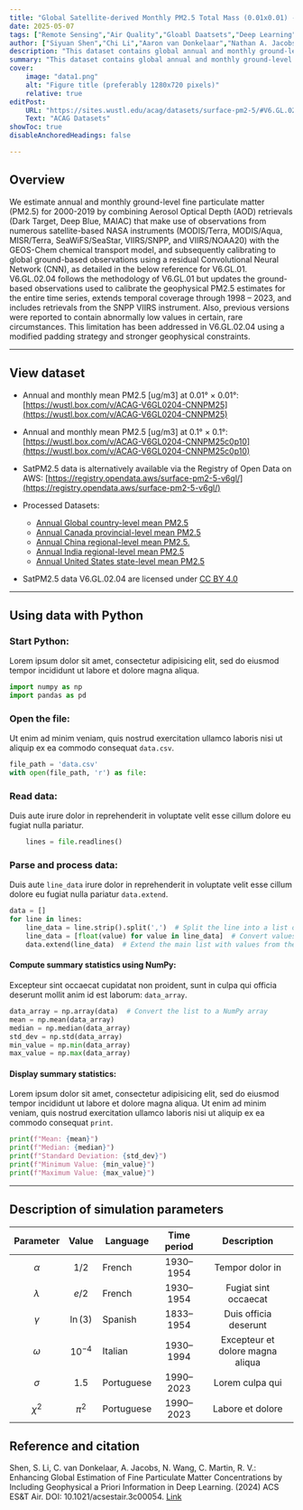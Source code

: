 ```yaml
---
title: "Global Satellite-derived Monthly PM2.5 Total Mass (0.01x0.01) - V6.02.04" 
date: 2025-05-07
tags: ["Remote Sensing","Air Quality","Gloabl Daatsets","Deep Learning","Geophysical Constrains","Simulations"]
author: ["Siyuan Shen","Chi Li","Aaron van Donkelaar","Nathan A. Jacobs", "Chenguang Wang","Randall V. Martin"]
description: "This dataset contains global annual and monthly ground-level fine particulate matter (PM2.5) for 2000-2023 at around 1 km resolution."
summary: "This dataset contains global annual and monthly ground-level fine particulate matter (PM2.5) for 2000-2023 at around 1 km resolution."
cover:
    image: "data1.png"
    alt: "Figure title (preferably 1280x720 pixels)"
    relative: true
editPost:
    URL: "https://sites.wustl.edu/acag/datasets/surface-pm2-5/#V6.GL.02.04"
    Text: "ACAG Datasets"
showToc: true
disableAnchoredHeadings: false

---
```


## Overview

We estimate annual and monthly ground-level fine particulate matter (PM2.5) for 2000-2019 by combining Aerosol Optical Depth (AOD) retrievals (Dark Target, Deep Blue, MAIAC) that make use of observations from numerous satellite-based NASA instruments (MODIS/Terra, MODIS/Aqua, MISR/Terra, SeaWiFS/SeaStar, VIIRS/SNPP, and VIIRS/NOAA20) with the GEOS-Chem chemical transport model, and subsequently calibrating to global ground-based observations using a residual Convolutional Neural Network (CNN), as detailed in the below reference for V6.GL.01. V6.GL.02.04 follows the methodology of V6.GL.01 but updates the ground-based observations used to calibrate the geophysical PM2.5 estimates for the entire time series, extends temporal coverage through 1998 – 2023, and includes retrievals from the SNPP VIIRS instrument. Also, previous versions were reported to contain abnormally low values in certain, rare circumstances. This limitation has been addressed in V6.GL.02.04 using a modified padding strategy and stronger geophysical constraints.

---

## View dataset

+ Annual and monthly mean PM2.5 [ug/m3] at 0.01° × 0.01°:
[https://wustl.box.com/v/ACAG-V6GL0204-CNNPM25](https://wustl.box.com/v/ACAG-V6GL0204-CNNPM25)
+ Annual and monthly mean PM2.5 [ug/m3] at 0.1° × 0.1°: 
[https://wustl.box.com/v/ACAG-V6GL0204-CNNPM25c0p10](https://wustl.box.com/v/ACAG-V6GL0204-CNNPM25c0p10)
+ SatPM2.5 data is alternatively available via the Registry of Open Data on AWS:
[https://registry.opendata.aws/surface-pm2-5-v6gl/](https://registry.opendata.aws/surface-pm2-5-v6gl/)
+ Processed Datasets: 
  + [Annual Global country-level mean PM2.5](https://wustl.app.box.com/s/e673hbmsl75gechxnrjotenel6k4hdfc)
  + [Annual Canada provincial-level mean PM2.5](https://wustl.app.box.com/s/186m7jepygxyie217fxmhp39azzg6ehc)
  + [Annual China regional-level mean PM2.5.](https://wustl.app.box.com/s/i06fhiyh664ig5ukm5hg498d8ez50egg)
  + [Annual India regional-level mean PM2.5](https://wustl.app.box.com/s/ju2gka9hgicvmg8mh87fg5ueao2tvkr0)
  + [Annual United States state-level mean PM2.5](https://wustl.app.box.com/s/z7kwgojr4ty3gimn55wso5iw2eh4jk6b)

+ SatPM2.5 data V6.GL.02.04 are licensed under [CC BY 4.0](https://creativecommons.org/licenses/by/4.0/?ref=chooser-v1)


---

## Using data with Python


### Start Python:

Lorem ipsum dolor sit amet, consectetur adipisicing elit, sed do eiusmod
tempor incididunt ut labore et dolore magna aliqua.

```python
import numpy as np
import pandas as pd
```

### Open the file:

Ut enim ad minim veniam, quis nostrud exercitation ullamco laboris nisi ut aliquip ex ea commodo consequat `data.csv`.

```python
file_path = 'data.csv'
with open(file_path, 'r') as file:
```

### Read data:

Duis aute irure dolor in reprehenderit in voluptate velit esse
cillum dolore eu fugiat nulla pariatur.

```python
    lines = file.readlines()
```

### Parse and process data:

Duis aute `line_data` irure dolor in reprehenderit in voluptate velit esse
cillum dolore eu fugiat nulla pariatur `data.extend`.

```python
data = []
for line in lines:
    line_data = line.strip().split(',')  # Split the line into a list of values
    line_data = [float(value) for value in line_data]  # Convert values to floats
    data.extend(line_data)  # Extend the main list with values from the line
```

#### Compute summary statistics using NumPy:

Excepteur sint occaecat cupidatat non proident, sunt in culpa qui officia deserunt mollit anim id est laborum: `data_array`. 

```python
data_array = np.array(data)  # Convert the list to a NumPy array
mean = np.mean(data_array)
median = np.median(data_array)
std_dev = np.std(data_array)
min_value = np.min(data_array)
max_value = np.max(data_array)
```

#### Display summary statistics:

Lorem ipsum dolor sit amet, consectetur adipisicing elit, sed do eiusmod
tempor incididunt ut labore et dolore magna aliqua. Ut enim ad minim veniam,
quis nostrud exercitation ullamco laboris nisi ut aliquip ex ea commodo
consequat `print`.

```python
print(f"Mean: {mean}")
print(f"Median: {median}")
print(f"Standard Deviation: {std_dev}")
print(f"Minimum Value: {min_value}")
print(f"Maximum Value: {max_value}")
```

---

## Description of simulation parameters

| Parameter |   Value   |  Language  | Time period |           Description            |
| :-------: | :-------: | ---------- | :---------: | :------------------------------: |
|  $\alpha$ |   $1/2$   | French     |  1930–1954  |         Tempor dolor in          |
| $\lambda$ |   $e/2$   | French     |  1930–1954  |       Fugiat sint occaecat       |
|  $\gamma$ |  $\ln(3)$ | Spanish    |  1833–1954  |      Duis officia deserunt       |
|  $\omega$ | $10^{-4}$ | Italian    |  1930–1994  | Excepteur et dolore magna aliqua |
|  $\sigma$ |   $1.5$   | Portuguese |  1990–2023  |         Lorem culpa qui          |
|  $\chi^2$ |  $\pi^2$  | Portuguese |  1990–2023  |         Labore et dolore         |


## Reference and citation

Shen, S. Li, C. van Donkelaar, A. Jacobs, N. Wang, C. Martin, R. V.: Enhancing Global Estimation of Fine Particulate Matter Concentrations by Including Geophysical a Priori Information in Deep Learning. (2024) ACS ES&T Air. DOI: 10.1021/acsestair.3c00054. [Link](https://pubs.acs.org/doi/full/10.1021/acsestair.3c00054)

